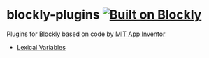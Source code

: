 # blockly-plugins [![Built on Blockly](https://tinyurl.com/built-on-blockly)](https://github.com/google/blockly)
Plugins for [Blockly](https://github.com/google/blockly) based on code by
[MIT App Inventor](https://github.com/mit-cml/appinventor-sources)

* [Lexical Variables](./block-lexical-variables)
